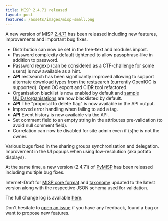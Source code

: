 ```yaml
---
title: MISP 2.4.71 released
layout: post
featured: /assets/images/misp-small.png
---
```


A new version of MISP [2.4.71](https://github.com/MISP/MISP/tree/v2.4.71) has been released including new features, improvements and important bug fixes.

- Distribution can now be set in the free-text and modules import.
- Password complexity default tightened to allow passphrase-like in addition to password.
- Password regexp (can be considered as a CTF-challenge for some users) is now available as a hint.
- **API** restsearch has been significantly improved allowing to support alternate download types from the restsearch (currently OpenIOC is supported). OpenIOC export and CIDR tool refactored.
- Organisation blacklist is now enabled by default and [sample UUIDs/organisations](https://www.circl.lu/doc/misp/book-convention/) are now blacklisted by default.
- **API** The "proposal to delete flag" is now available in the API output.
- Improved error handling when failing to add a tag.
- **API** Event history is now available via the API.
- Set comment field to an empty string in the attributes pre-validation (to avoid null comment field).
- Correlation can now be disabled for site admin even if (s)he is not the owner.

Various bugs fixed in the sharing groups synchronisation and delegation. Improvement in the UI popups when using low-resolution (aka potato displays).

At the same time, a new version (2.4.71) of [PyMISP](https://github.com/MISP/PyMISP) has been released including multiple bug fixes.

Internet-Draft for [MISP core format](https://tools.ietf.org/html/draft-dulaunoy-misp-core-format-01) and [taxonomy](https://tools.ietf.org/html/draft-dulaunoy-misp-taxonomy-format-02) updated to the latest version along with the respective JSON schema used for validation.

The full change log is available [here](https://www.misp.software/Changelog.txt).

Don't hesitate to [open an issue](https://github.com/MISP/MISP/issues) if you have any feedback, found a bug or want to propose new features.
